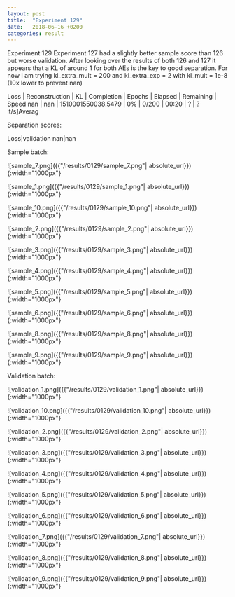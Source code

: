 ```yaml
---
layout: post
title:  "Experiment 129"
date:   2018-06-16 +0200
categories: result
---
```

Experiment 129
Experiment 127 had a slightly better sample score than 126 but worse validation.
After looking over the results of both 126 and 127 it appears that a KL of around 1 for both AEs is the key to good separation.
For now I am trying kl_extra_mult = 200 and kl_extra_exp = 2 with kl_mult = 1e-8 (10x lower to prevent nan)

Loss | Reconstruction | KL | Completion | Epochs | Elapsed | Remaining | Speed
nan | nan | 1510001550038.5479 | 0% | 0/200 | 00:20 | ? | ?it/s]Averag

Separation scores:

Loss|validation
nan|nan

Sample batch:

![sample_7.png]({{"/results/0129/sample_7.png"| absolute_url}}){:width="1000px"}

![sample_1.png]({{"/results/0129/sample_1.png"| absolute_url}}){:width="1000px"}

![sample_10.png]({{"/results/0129/sample_10.png"| absolute_url}}){:width="1000px"}

![sample_2.png]({{"/results/0129/sample_2.png"| absolute_url}}){:width="1000px"}

![sample_3.png]({{"/results/0129/sample_3.png"| absolute_url}}){:width="1000px"}

![sample_4.png]({{"/results/0129/sample_4.png"| absolute_url}}){:width="1000px"}

![sample_5.png]({{"/results/0129/sample_5.png"| absolute_url}}){:width="1000px"}

![sample_6.png]({{"/results/0129/sample_6.png"| absolute_url}}){:width="1000px"}

![sample_8.png]({{"/results/0129/sample_8.png"| absolute_url}}){:width="1000px"}

![sample_9.png]({{"/results/0129/sample_9.png"| absolute_url}}){:width="1000px"}

Validation batch:

![validation_1.png]({{"/results/0129/validation_1.png"| absolute_url}}){:width="1000px"}

![validation_10.png]({{"/results/0129/validation_10.png"| absolute_url}}){:width="1000px"}

![validation_2.png]({{"/results/0129/validation_2.png"| absolute_url}}){:width="1000px"}

![validation_3.png]({{"/results/0129/validation_3.png"| absolute_url}}){:width="1000px"}

![validation_4.png]({{"/results/0129/validation_4.png"| absolute_url}}){:width="1000px"}

![validation_5.png]({{"/results/0129/validation_5.png"| absolute_url}}){:width="1000px"}

![validation_6.png]({{"/results/0129/validation_6.png"| absolute_url}}){:width="1000px"}

![validation_7.png]({{"/results/0129/validation_7.png"| absolute_url}}){:width="1000px"}

![validation_8.png]({{"/results/0129/validation_8.png"| absolute_url}}){:width="1000px"}

![validation_9.png]({{"/results/0129/validation_9.png"| absolute_url}}){:width="1000px"}
